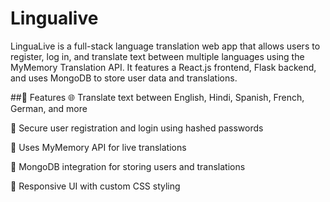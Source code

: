 # Lingualive
LinguaLive is a full-stack language translation web app that allows users to register, log in, and translate text between multiple languages using the MyMemory Translation API. It features a React.js frontend, Flask backend, and uses MongoDB to store user data and translations.

##🚀 Features
🌐 Translate text between English, Hindi, Spanish, French, German, and more

🔐 Secure user registration and login using hashed passwords

🧠 Uses MyMemory API for live translations

💾 MongoDB integration for storing users and translations

🎨 Responsive UI with custom CSS styling

